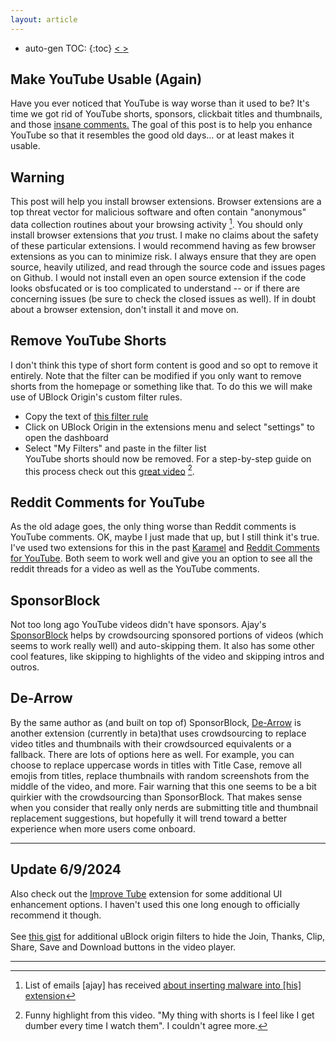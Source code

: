 ```yaml
---
layout: article
---
```

* auto-gen TOC:
{:toc}
<a class="prev" href="/articles/2024/marg"> < </a>
<a class="next" href="/articles/2024/wwwtsql"> > </a>

## Make YouTube Usable (Again)

<p>
            Have you ever noticed that YouTube is way worse than it used to be? It's time we got rid of YouTube shorts,
            sponsors, clickbait titles and thumbnails, and those <a class="inline"  target="_blank" 
                href="/articles/2024/marg">insane comments.</a> The goal of this post is to help you
            enhance YouTube so that it resembles the good old days... or at least makes it usable.
        </p>
<h2><a class="inline" target="_blank" href="https://www.youtube.com/watch?v=Sa47RKkZV8E"
                style="text-decoration: none">Warning</a></h2>

This post will help you install browser extensions. Browser extensions are a top threat vector for malicious software and often contain "anonymous" data collection routines about your browsing activity [^1]. You should only install browser extensions that <i>you</i> trust. I make no claims about the safety of these particular extensions. I would recommend having as few browser extensions as you can to minimize risk. I always ensure that they are open source, heavily utilized, and read through the source code and issues pages on Github. I would not install even an open source extension if the code looks obsfucated or is too complicated to understand -- or if there are concerning issues (be sure to check the closed issues as well). If in doubt about a browser extension, don't install it and move on.


## Remove YouTube Shorts

I don't think this type of short form content is good and so opt to remove it entirely. Note that the filter can be modified if you only want to remove shorts from the homepage or something like that. To do this we will make use of UBlock Origin's custom filter rules.  

- Copy the text of <a href = "https://raw.githubusercontent.com/gijsdev/ublock-hide-yt-shorts/master/list.txt">this filter rule</a>  
- Click on UBlock Origin in the extensions menu and select "settings" to open the dashboard  
- Select "My Filters" and paste in the filter list  
YouTube shorts should now be removed. For a step-by-step guide on this process check out this [great video](https://www.youtube.com/watch?v=Nfr0uIU2lDI) [^2].

## Reddit Comments for YouTube

As the old adage goes, the only thing worse than Reddit comments is YouTube comments. OK, maybe I just made that up, but I still think it's true. I've used two extensions for this in the past [Karamel](https://github.com/odensc/karamel) and [Reddit Comments for YouTube](https://github.com/Xyl-AU/Reddit-Comments-for-YouTube). Both seem to work well and give you an option to see all the reddit threads for a video as well as the YouTube comments.

## SponsorBlock
Not too long ago YouTube videos didn't have sponsors. Ajay's <a class="inline" target="_blank"  href="https://github.com/ajayyy/SponsorBlock">SponsorBlock</a> helps by crowdsourcing sponsored portions of videos (which seems to work really well) and auto-skipping them. It also has some other cool features, like skipping to highlights of the video and skipping intros and outros.

## De-Arrow 

By the same author as (and built on top of) SponsorBlock, <a class="inline"  target="_blank" href="https://github.com/ajayyy/DeArrow">De-Arrow</a> is another extension (currently in beta)that uses crowdsourcing to replace video titles and thumbnails with their crowdsourced equivalents or a fallback. There are lots of options here as well. For example, you can choose to replace uppercase words in titles with Title Case, remove all emojis from titles, replace thumbnails with random screenshots from the middle of the video, and more. Fair warning that this one seems to be a bit quirkier with the crowdsourcing than SponsorBlock. That makes sense when you consider that really only nerds are submitting title and thumbnail replacement suggestions, but hopefully it will trend toward a better experience when more users come onboard.

<hr>

## Update 6/9/2024
Also check out the <a class="inline"  target="_blank"  href="https://addons.mozilla.org/en-US/firefox/addon/youtube-addon/">Improve Tube</a> extension for some additional UI enhancement options. I haven't used this one long enough to officially recommend it though.<br><br>See <a class="inline"  target="_blank" href="https://gist.githubusercontent.com/wfurney13/a677938536ecfa1a2e787f4f4cbe497b/raw/1740838d0154f5ca4d79fc0349f603d4427da902/uofhidebuttons"> this gist</a> for additional uBlock origin filters to hide the Join, Thanks, Clip, Share, Save and Download buttons in the video player.

<hr>

[^1]: List of emails [ajay] has received [about inserting malware into [his] extension](https://sponsor.ajay.app/emails/)
[^2]: Funny highlight from this video. "My thing with shorts is I feel like I get dumber every time I watch them". I couldn't agree more.
